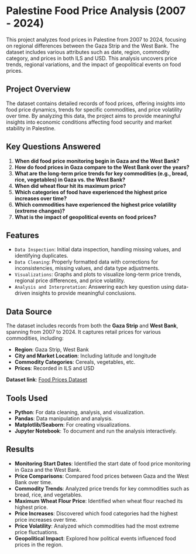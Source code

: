 # Palestine Food Price Analysis (2007 - 2024)

This project analyzes food prices in Palestine from 2007 to 2024, focusing on regional differences between the Gaza Strip and the West Bank. The dataset includes various attributes such as date, region, commodity category, and prices in both ILS and USD. This analysis uncovers price trends, regional variations, and the impact of geopolitical events on food prices.

## Project Overview

The dataset contains detailed records of food prices, offering insights into food price dynamics, trends for specific commodities, and price volatility over time. By analyzing this data, the project aims to provide meaningful insights into economic conditions affecting food security and market stability in Palestine.

## Key Questions Answered

1. **When did food price monitoring begin in Gaza and the West Bank?**
2. **How do food prices in Gaza compare to the West Bank over the years?**
3. **What are the long-term price trends for key commodities (e.g., bread, rice, vegetables) in Gaza vs. the West Bank?**
4. **When did wheat flour hit its maximum price?**
5. **Which categories of food have experienced the highest price increases over time?**
6. **Which commodities have experienced the highest price volatility (extreme changes)?**
7. **What is the impact of geopolitical events on food prices?**

## Features

- `Data Inspection`: Initial data inspection, handling missing values, and identifying duplicates.
- `Data Cleaning`: Properly formatted data with corrections for inconsistencies, missing values, and data type adjustments.
- `Visualizations`: Graphs and plots to visualize long-term price trends, regional price differences, and price volatility.
- `Analysis and Interpretation`: Answering each key question using data-driven insights to provide meaningful conclusions.

## Data Source

The dataset includes records from both the **Gaza Strip** and **West Bank**, spanning from 2007 to 2024. It captures retail prices for various commodities, including:

- **Region**: Gaza Strip, West Bank
- **City and Market Location**: Including latitude and longitude
- **Commodity Categories**: Cereals, vegetables, etc.
- **Prices**: Recorded in ILS and USD

**Dataset link**: [Food Prices Dataset](https://drive.google.com/file/d/1ifhSJQ4HFgUcbnZOJx80L1Rr_zpLB5gf/view?usp=sharing)

## Tools Used

- **Python**: For data cleaning, analysis, and visualization.
- **Pandas**: Data manipulation and analysis.
- **Matplotlib/Seaborn**: For creating visualizations.
- **Jupyter Notebook**: To document and run the analysis interactively.

## Results

- **Monitoring Start Dates**: Identified the start date of food price monitoring in Gaza and the West Bank.
- **Price Comparisons**: Compared food prices between Gaza and the West Bank over time.
- **Commodity Trends**: Analyzed price trends for key commodities such as bread, rice, and vegetables.
- **Maximum Wheat Flour Price**: Identified when wheat flour reached its highest price.
- **Price Increases**: Discovered which food categories had the highest price increases over time.
- **Price Volatility**: Analyzed which commodities had the most extreme price fluctuations.
- **Geopolitical Impact**: Explored how political events influenced food prices in the region.
